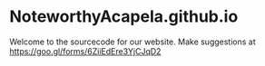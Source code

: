 # NoteworthyAcapela.github.io
Welcome to the sourcecode for our website. Make suggestions at https://goo.gl/forms/6ZiiEdEre3YjCJqD2
